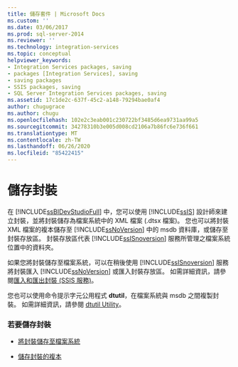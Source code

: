 ```yaml
---
title: 儲存套件 | Microsoft Docs
ms.custom: ''
ms.date: 03/06/2017
ms.prod: sql-server-2014
ms.reviewer: ''
ms.technology: integration-services
ms.topic: conceptual
helpviewer_keywords:
- Integration Services packages, saving
- packages [Integration Services], saving
- saving packages
- SSIS packages, saving
- SQL Server Integration Services packages, saving
ms.assetid: 17c1de2c-637f-45c2-a148-79294bae0af4
author: chugugrace
ms.author: chugu
ms.openlocfilehash: 102e2c3eab001c230722bf3485d6ea9731aa99a5
ms.sourcegitcommit: 34278310b3e005d008cd2106a7b86fc6e736f661
ms.translationtype: MT
ms.contentlocale: zh-TW
ms.lasthandoff: 06/26/2020
ms.locfileid: "85422415"
---
```

# <a name="save-packages"></a>儲存封裝
  在 [!INCLUDE[ssBIDevStudioFull](../includes/ssbidevstudiofull-md.md)] 中，您可以使用 [!INCLUDE[ssIS](../includes/ssis-md.md)] 設計師來建立封裝，並將封裝儲存為檔案系統中的 XML 檔案 (.dtsx 檔案)。 您也可以將封裝 XML 檔案的複本儲存至 [!INCLUDE[ssNoVersion](../includes/ssnoversion-md.md)] 中的 msdb 資料庫，或儲存至封裝存放區。 封裝存放區代表 [!INCLUDE[ssISnoversion](../includes/ssisnoversion-md.md)] 服務所管理之檔案系統位置中的資料夾。  
  
 如果您將封裝儲存至檔案系統，可以在稍後使用 [!INCLUDE[ssISnoversion](../includes/ssisnoversion-md.md)] 服務將封裝匯入 [!INCLUDE[ssNoVersion](../includes/ssnoversion-md.md)] 或匯入封裝存放區。 如需詳細資訊，請參閱[匯入和匯出封裝 &#40;SSIS 服務&#41;](../../2014/integration-services/import-and-export-packages-ssis-service.md)。  
  
 您也可以使用命令提示字元公用程式 **dtutil**，在檔案系統與 msdb 之間複製封裝。 如需詳細資訊，請參閱 [dtutil Utility](dtutil-utility.md)。  
  
### <a name="to-save-a-package"></a>若要儲存封裝  
  
-   [將封裝儲存至檔案系統](../../2014/integration-services/save-a-package-to-the-file-system.md)  
  
-   [儲存封裝的複本](../../2014/integration-services/save-a-copy-of-a-package.md)  
  
  
